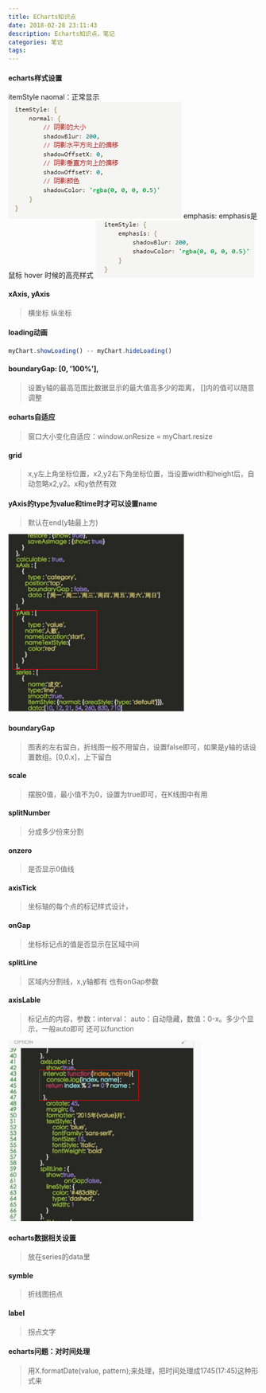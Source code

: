 ```yaml
---
title: ECharts知识点
date: 2018-02-28 23:11:43
description: Echarts知识点，笔记
categories: 笔记
tags:
---
```


#### echarts样式设置
 itemStyle   naomal：正常显示
  <img src="./images/image83.png"/>
 emphasis: emphasis是鼠标 hover 时候的高亮样式
 <img src="./images/image84.png"/>

#### xAxis, yAxis
> 横坐标      纵坐标

#### loading动画
```javascript
myChart.showLoading() -- myChart.hideLoading()
```

#### boundaryGap: [0, '100%'],
> 设置y轴的最高范围比数据显示的最大值高多少的距离， []内的值可以随意调整

#### echarts自适应
> 窗口大小变化自适应：window.onResize = myChart.resize

#### grid
> x,y左上角坐标位置，x2,y2右下角坐标位置，当设置width和height后，自动忽略x2,y2。x和y依然有效

#### yAxis的type为value和time时才可以设置name
> 默认在end(y轴最上方)
<img src="./images/image85.png"/>

#### boundaryGap
> 图表的左右留白，折线图一般不用留白，设置false即可，如果是y轴的话设置数组。[0,0.x]，上下留白

#### scale
> 摆脱0值，最小值不为0，设置为true即可，在K线图中有用

#### splitNumber
> 分成多少份来分割

#### onzero
> 是否显示0值线

#### axisTick
> 坐标轴的每个点的标记样式设计，

#### onGap
> 坐标标记点的值是否显示在区域中间

#### splitLine
> 区域内分割线，x,y轴都有 也有onGap参数

#### axisLable
> 标记点的内容，参数：interval： auto：自动隐藏，数值：0-x。多少个显示，一般auto即可
  还可以function
<img src="./images/image86.png"/>

#### echarts数据相关设置
> 放在series的data里

#### symble
> 折线图拐点

#### label
> 拐点文字

#### echarts问题：对时间处理
> 用X.formatDate(value, pattern);来处理，把时间处理成1745(17:45)这种形式来

















